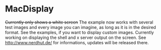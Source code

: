 # MacDisplay
~~Currently only shows a white screen~~
The example now works with several test images and every image you can imagine, as long as it is in the desired format. See the examples, if you want to display custom images.
Currently working on displaying the shell and x server output on the screen.
See http://www.nerdhut.de/ for informations, updates will be released there.

